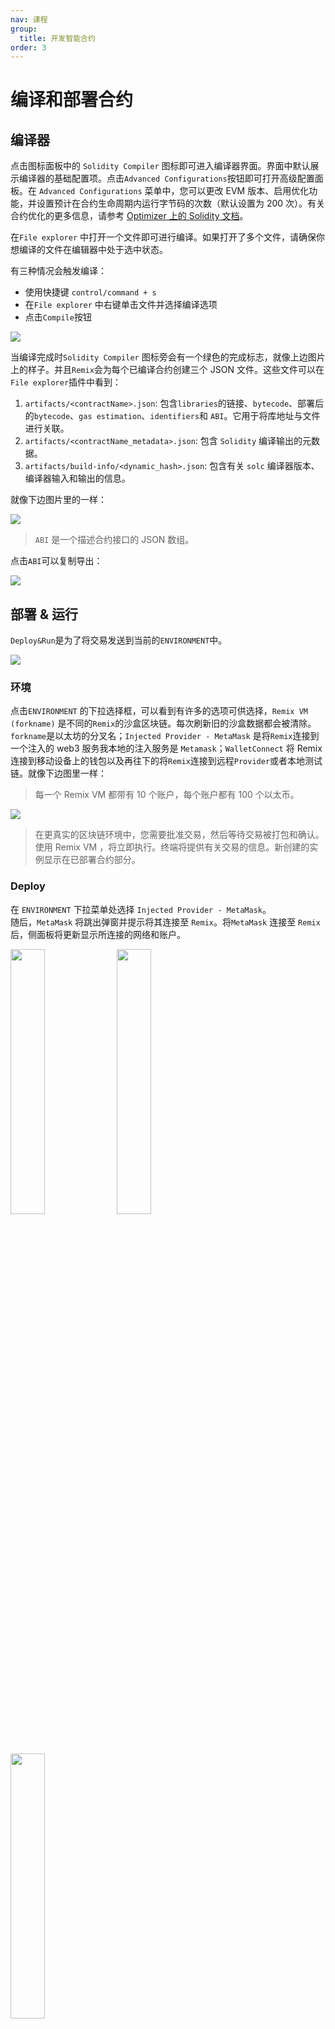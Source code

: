 ```yaml
---
nav: 课程
group:
  title: 开发智能合约
order: 3
---
```


# 编译和部署合约

## 编译器

点击图标面板中的 `Solidity Compiler` 图标即可进入编译器界面。界面中默认展示编译器的基础配置项。点击`Advanced Configurations`按钮即可打开高级配置面板。在 `Advanced Configurations` 菜单中，您可以更改 EVM 版本、启用优化功能，并设置预计在合约生命周期内运行字节码的次数（默认设置为 200 次）。有关合约优化的更多信息，请参考 [Optimizer 上的 Solidity 文档](https://docs.soliditylang.org/en/latest/using-the-compiler.html#optimizer-options)。

在`File explorer` 中打开一个文件即可进行编译。如果打开了多个文件，请确保你想编译的文件在编辑器中处于选中状态。

有三种情况会触发编译：

- 使用快捷键 `control/command + s`
- 在`File explorer` 中右键单击文件并选择编译选项
- 点击`Compile`按钮

![](./img/compile.png)

当编译完成时`Solidity Compiler` 图标旁会有一个绿色的完成标志，就像上边图片上的样子。并且`Remix`会为每个已编译合约创建三个 JSON 文件。这些文件可以在`File explorer`插件中看到：

1. `artifacts/<contractName>.json`: 包含`libraries`的链接、`bytecode`、部署后的`bytecode`、`gas estimation`、`identifiers`和 `ABI`。它用于将库地址与文件进行关联。
2. `artifacts/<contractName_metadata>.json`: 包含 `Solidity` 编译输出的元数据。
3. `artifacts/build-info/<dynamic_hash>.json`: 包含有关 `solc` 编译器版本、编译器输入和输出的信息。

就像下边图片里的一样：

![](./img/json.png)

> `ABI` 是一个描述合约接口的 JSON 数组。

点击`ABI`可以复制导出：

![](./img/copyABI.png)

## 部署 & 运行

`Deploy&Run`是为了将交易发送到当前的`ENVIRONMENT`中。

![](./img/environment1.png)

### 环境

点击`ENVIRONMENT` 的下拉选择框，可以看到有许多的选项可供选择，`Remix VM (forkname)` 是不同的`Remix`的沙盒区块链。每次刷新旧的沙盒数据都会被清除。`forkname`是以太坊的分叉名；`Injected Provider - MetaMask` 是将`Remix`连接到一个注入的 web3 服务我本地的注入服务是 `Metamask`；`WalletConnect` 将 Remix 连接到移动设备上的钱包以及再往下的将`Remix`连接到远程`Provider`或者本地测试链。就像下边图里一样：

> 每一个 Remix VM 都带有 10 个账户，每个账户都有 100 个以太币。

![](./img/environment2.png)

> 在更真实的区块链环境中，您需要批准交易，然后等待交易被打包和确认。使用 Remix VM ，将立即执行。终端将提供有关交易的信息。新创建的实例显示在已部署合约部分。

### Deploy

在 `ENVIRONMENT` 下拉菜单处选择 `Injected Provider - MetaMask`。  
随后，`MetaMask` 将跳出弹窗并提示将其连接至 `Remix`。将`MetaMask` 连接至 `Remix` 后，侧面板将更新显示所连接的网络和账户。

<img src='./img/changeNode.png' width="33%">
<img src='./img/connect1.png' width="33%">
<img src='./img/connect2.png' width="33%">

现在，已完成钱包连接，可以开始部署合约。由于正在部署一个简单的 `ERC721` 智能合约，因此 `Remix` 设置的默认 `Gas Lmit` 为 300 万就足够了，无需指定随部署一同发送的值。为此，您可以执行以下步骤部署合约：

- 确保 `ENVIRONMENT` 已设置为 `Injected Provider - MetaMask`
- 确保连接的账户是想要部署的账户
- 使用默认的 `GAS LIMIT：3000000`
- 无需调整设定的 `VALUE：0`
- 确保所选合约为 `MyToken.sol`
- 点击 `Deploy`
- 点击 `transact` 发送部署交易
- `MetaMask` 将跳出弹窗，点击确认部署合约

![](./img/sendTrans.png)

### 部署成功

交易部署后，您将在 `Remix` 终端或者[区块链浏览器](https://sepolia.etherscan.io/tx/0xabb43c7560af6ba70684406488a9c2e586ca2d83aab2e7787f8f8afebc35d77e)看到部署交易的详情。此外，合约将出现在侧面板的 `Deployed Contracts` 部分下方。它默认处于折叠状态，可以点击小箭头展开它。

![](./img/transInfo.png)

打开后您就可以看到合约中的方法。每一个方法按钮可能会有不同的颜色。

- 合约中的定义的`常量`或者`纯函数`，会是蓝色按钮。点击这种按钮不会创建新的交易，不会导致状态改变。只是返回了一个存储在合约中的值，所以这种按钮不会消耗`gas` 费用
- 那些会更改合约状态且不接受`ETH` 的方法称为`non-payable` 方法，这种方法会是一个橙色按钮。点击它们会创建一个交易，因此会产生`gas` 费用
- 还有一种我们本次没有用到的，红色按钮的方法。它是`Solidity` 中的`payable` 方法，点击会创建一个新交易，并且这个交易可以接收一个`value`的`ETH`

就像这样：

![](./img/funcs.png)

上图中，我们先点击了一次蓝色按钮 `_nextTokenId`，可以看到获取到的值为`0`，显示在按钮的下方。

那么我们继续在橙色按钮`safeMint`后的输入框里，输入我们合约方法里要求传入的类型为`address`的`to`参数，然后点击它。可以调起`MetaMask`的签署交易弹窗。点击`确认`，等待交易完成。

可以在终端里或者[区块链浏览器](https://sepolia.etherscan.io/tx/0xe2bfb8278e9b5dc486a6c136826ee59ceb4a20e3055db41a57d9e70c7746eee7) 看到我们发起的这一次交易`safeMint` 的详细信息。

![](./img/sendMint.png)

那再次点击蓝色按钮 `_nextTokenId`，前边讲到过我们合约里写的每次`safeMint`，我们的`_nextTokenId` 都会自增一次。

下图中可以看到，我们已经获取到了`_nextTokenId` 从刚才的`0`变为了`1`.

![](./img/test.jpeg)

合约里的其他函数都是一样的使用方法，`Remix`把通过自动生成的`UI` 与合约进行交互称它为 `udapp`。

![](./img/testSend.png)

到这里，我们的合约开发和部署就已经完成啦，你学会了吗？
